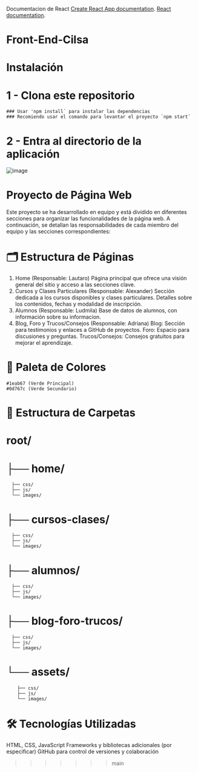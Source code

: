 
Documentacion de React [Create React App documentation](https://facebook.github.io/create-react-app/docs/getting-started).
 [React documentation](https://reactjs.org/).
# Front-End-Cilsa
# Instalación
  # 1 - Clona este repositorio
    ### Usar 'npm install´ para instalar las dependencias
    ### Recomiendo usar el comando para levantar el proyecto `npm start`

 
  # 2 - Entra al directorio de la aplicación

  
![image](https://github.com/user-attachments/assets/e10271ee-ec6e-4df4-a3d4-5f496c44ef04)
# Proyecto de Página Web
Este proyecto se ha desarrollado en equipo y está dividido en diferentes secciones para organizar las funcionalidades de la página web. A continuación, se detallan las responsabilidades de cada miembro del equipo y las secciones correspondientes:

# 🗂️ Estructura de Páginas
  1. Home (Responsable: Lautaro)
      Página principal que ofrece una visión general del sitio y acceso a las secciones clave.
  2. Cursos y Clases Particulares (Responsable: Alexander)
      Sección dedicada a los cursos disponibles y clases particulares.
      Detalles sobre los contenidos, fechas y modalidad de inscripción.
  3. Alumnos (Responsable: Ludmila)
      Base de datos de alumnos, con información sobre su informacion.
  4. Blog, Foro y Trucos/Consejos (Responsable: Adriana)
      Blog: Sección para testimonios y enlaces a GitHub de proyectos.
      Foro: Espacio para discusiones y preguntas.
      Trucos/Consejos: Consejos gratuitos para mejorar el aprendizaje.

# 🎨 Paleta de Colores
    #1eab67 (Verde Principal)
    #0d767c (Verde Secundario)

# 📂 Estructura de Carpetas

# root/
# ├── home/
      ├── css/
      ├── js/
      └── images/
# ├── cursos-clases/
      ├── css/
      ├── js/
      └── images/
# ├── alumnos/
      ├── css/
      ├── js/
      └── images/
# ├── blog-foro-trucos/
      ├── css/
      ├── js/
      └── images/
# └── assets/
        ├── css/
        ├── js/
        └── images/


    
# 🛠️ Tecnologías Utilizadas
HTML, CSS, JavaScript
Frameworks y bibliotecas adicionales (por especificar)
GitHub para control de versiones y colaboración
>>>>>>> main
